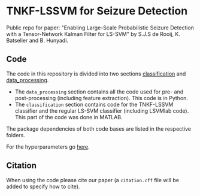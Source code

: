 # TNKF-LSSVM for Seizure Detection

Public repo for paper: "Enabling Large-Scale Probabilistic Seizure Detection with a Tensor-Network Kalman Filter for LS-SVM" by S.J.S de Rooij, K. Batselier and B. Hunyadi.

## Code
The code in this repository is divided into two sections [classification](classification/) and [data_processing](data_processing/). 
- The `data_processing` section contains all the code used for pre- and post-processing (including feature extraction). This code is in Python.
- The `classification` section contains code for the TNKF-LSSVM classifier and the regular LS-SVM classifier (including LSVMlab code). This part of the code was done in MATLAB. 

The package dependencies of both code bases are listed in the respective folders.

For the hyperparameters go [here](https://github.com/sderooij/tnkf_lssvm_seizure_detect/tree/main/classification#hyperparameters).


## Citation
When using the code please cite our paper (a `citation.cff` file will be added to specify how to cite).






